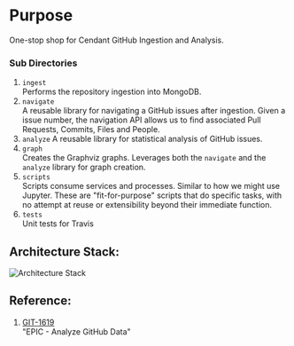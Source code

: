 # Purpose
One-stop shop for Cendant GitHub Ingestion and Analysis.

### Sub Directories
1. `ingest` <br />
    Performs the repository ingestion into MongoDB.
2. `navigate`<br />
    A reusable library for navigating a GitHub issues after ingestion.  Given a issue number, the navigation API allows us to find associated Pull Requests, Commits, Files and People.
3. `analyze`
    A reusable library for statistical analysis of GitHub issues.
4. `graph`<br />
    Creates the Graphviz graphs.  Leverages both the `navigate` and the `analyze` library for graph creation.
5. `scripts` <br />
    Scripts consume services and processes.  Similar to how we might use Jupyter.  These are "fit-for-purpose" scripts that do specific tasks, with no attempt at reuse or extensibility beyond their immediate function.  
6. `tests` <br />
    Unit tests for Travis
    
    

## Architecture Stack:<br />
![Architecture Stack](https://media.github.ibm.com/user/19195/files/38e54c00-3911-11ea-8577-c659007fc0c8 "Architecture Stack")

## Reference:
1.  [GIT-1619](https://github.ibm.com/GTS-CDO/unstructured-analytics/issues/1619)<br />
    "EPIC - Analyze GitHub Data"